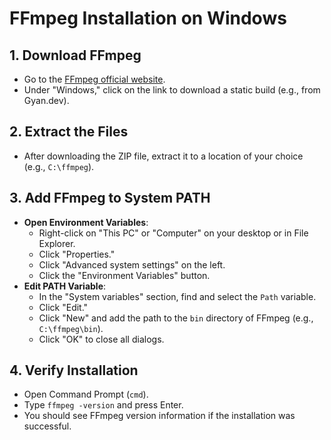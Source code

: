 # FFmpeg Installation on Windows

## 1. Download FFmpeg

- Go to the [FFmpeg official website](https://ffmpeg.org/download.html).
- Under "Windows," click on the link to download a static build (e.g., from Gyan.dev).

## 2. Extract the Files

- After downloading the ZIP file, extract it to a location of your choice (e.g., `C:\ffmpeg`).

## 3. Add FFmpeg to System PATH

- **Open Environment Variables**:
  - Right-click on "This PC" or "Computer" on your desktop or in File Explorer.
  - Click "Properties."
  - Click "Advanced system settings" on the left.
  - Click the "Environment Variables" button.
- **Edit PATH Variable**:
  - In the "System variables" section, find and select the `Path` variable.
  - Click "Edit."
  - Click "New" and add the path to the `bin` directory of FFmpeg (e.g., `C:\ffmpeg\bin`).
  - Click "OK" to close all dialogs.

## 4. Verify Installation

- Open Command Prompt (`cmd`).
- Type `ffmpeg -version` and press Enter.
- You should see FFmpeg version information if the installation was successful.
